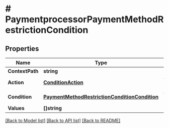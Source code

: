 # # PaymentprocessorPaymentMethodRestrictionCondition


## Properties 


Name | Type | Description | Notes
------------ | ------------- | ------------- | -------------
**ContextPath**| **string** |   | [optional]
**Action**| [**ConditionAction**](ConditionAction.md) |  for more information please, see Model/ConditionAction.php  | [optional] [default to CONDITIONACTION_DISALLOW]
**Condition**| [**PaymentMethodRestrictionConditionCondition**](PaymentMethodRestrictionConditionCondition.md) |  for more information please, see Model/PaymentMethodRestrictionConditionCondition.php  | [optional] [default to PAYMENTMETHODRESTRICTIONCONDITIONCONDITION_IN]
**Values**| **[]string** |   | [optional]


[[Back to Model list]](../../README.md#models) [[Back to API list]](../../README.md#endpoints) [[Back to README]](../../README.md)

